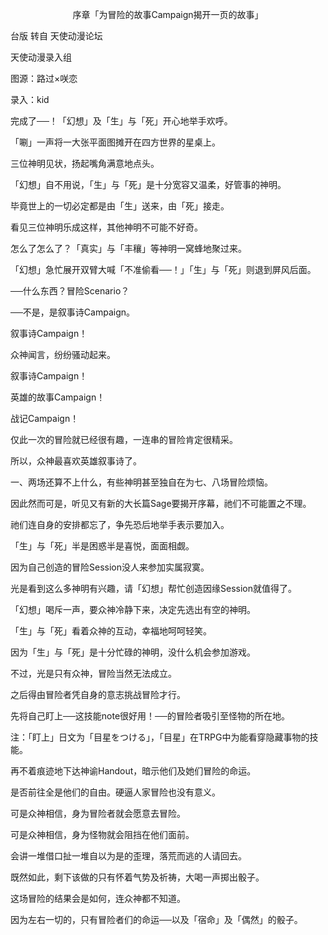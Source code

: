 <p align="center">序章「为冒险的故事Campaign揭开一页的故事」</p>

台版 转自 天使动漫论坛

天使动漫录入组

图源：路过×咲恋

录入：kid

完成了──！「幻想」及「生」与「死」开心地举手欢呼。

「唰」一声将一大张平面图摊开在四方世界的星桌上。

三位神明见状，扬起嘴角满意地点头。

「幻想」自不用说，「生」与「死」是十分宽容又温柔，好管事的神明。

毕竟世上的一切必定都是由「生」送来，由「死」接走。

看见三位神明乐成这样，其他神明不可能不好奇。

怎么了怎么了？「真实」与「丰穰」等神明一窝蜂地聚过来。

「幻想」急忙展开双臂大喊「不准偷看──！」「生」与「死」则退到屏风后面。

──什么东西？冒险Scenario？

──不是，是叙事诗Campaign。

叙事诗Campaign！

众神闻言，纷纷骚动起来。

叙事诗Campaign！

英雄的故事Campaign！

战记Campaign！

仅此一次的冒险就已经很有趣，一连串的冒险肯定很精采。

所以，众神最喜欢英雄叙事诗了。

一、两场还算不上什么，有些神明甚至独自在为七、八场冒险烦恼。

因此然而可是，听见又有新的大长篇Sage要揭开序幕，祂们不可能置之不理。

祂们连自身的安排都忘了，争先恐后地举手表示要加入。

「生」与「死」半是困惑半是喜悦，面面相觑。

因为自己创造的冒险Session没人来参加实属寂寞。

光是看到这么多神明有兴趣，请「幻想」帮忙创造因缘Session就值得了。

「幻想」喝斥一声，要众神冷静下来，决定先选出有空的神明。

「生」与「死」看着众神的互动，幸福地呵呵轻笑。

因为「生」与「死」是十分忙碌的神明，没什么机会参加游戏。

不过，光是只有众神，冒险当然无法成立。

之后得由冒险者凭自身的意志挑战冒险才行。

先将自己盯上──这技能note很好用！──的冒险者吸引至怪物的所在地。

注：「盯上」日文为「目星をつける」，「目星」在TRPG中为能看穿隐藏事物的技能。

再不着痕迹地下达神谕Handout，暗示他们及她们冒险的命运。

是否前往全是他们的自由。硬逼人家冒险也没有意义。

可是众神相信，身为冒险者就会愿意去冒险。

可是众神相信，身为怪物就会阻挡在他们面前。

会讲一堆借口扯一堆自以为是的歪理，落荒而逃的人请回去。

既然如此，剩下该做的只有怀着气势及祈祷，大喝一声掷出骰子。

这场冒险的结果会是如何，连众神都不知道。

因为左右一切的，只有冒险者们的命运──以及「宿命」及「偶然」的骰子。

